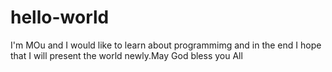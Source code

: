 # hello-world

I'm MOu and I would like to learn about programmimg and in the end I hope that I will present the world newly.May God bless you All 
